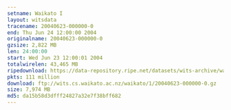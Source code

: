 ```yaml
---
setname: Waikato I
layout: witsdata
tracename: 20040623-000000-0
end: Thu Jun 24 12:00:00 2004
originalname: 20040623-000000-0
gzsize: 2,822 MB
len: 24:00:00
start: Wed Jun 23 12:00:01 2004
totalwirelen: 43,465 MB
ripedownload: https://data-repository.ripe.net/datasets/wits-archive/waikato/1/20040623-000000-0.gz
pkts: 111 million
download: ftp://wits.cs.waikato.ac.nz/waikato/1/20040623-000000-0.gz
size: 7,974 MB
md5: da15b58d3dfff24827a32e7f38bff682
---
```

